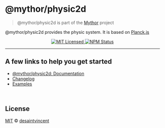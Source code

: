 # @mythor/physic2d

> @mythor/physic2d is part of the <a href="https://github.com/desaintvincent/mythor">Mythor</a> project


<p>
@mythor/physic2d provides the physic system. It is based on <a href="https://piqnt.com/planck.js/">Planck.js</a>
</p>
<p align="center">
    <a href="">
      <img alt="MIT Licensed" src="https://img.shields.io/npm/l/@mythor/physic2d.svg?style=flat" />
    </a>
    <a href="https://www.npmjs.com/package/@mythor/physic2d">
      <img alt="NPM Status" src="https://img.shields.io/npm/v/@mythor/physic2d.svg?style=flat" />
    </a>
</p>
<hr />

## A few links to help you get started
- [@mythor/physic2d: Documentation](https://github.com/desaintvincent/mythor/blob/main/packages/physic2d/docs/modules.md)
- [Changelog](https://github.com/desaintvincent/mythor/blob/main/packages/physic2d/CHANGELOG.md)
- [Examples](https://desaintvincent.github.io/mythor/)
<br />

## License

<a href="http://opensource.org/licenses/MIT">MIT</a> © <a href="http://github.com/desaintvincent">desaintvincent</a>
